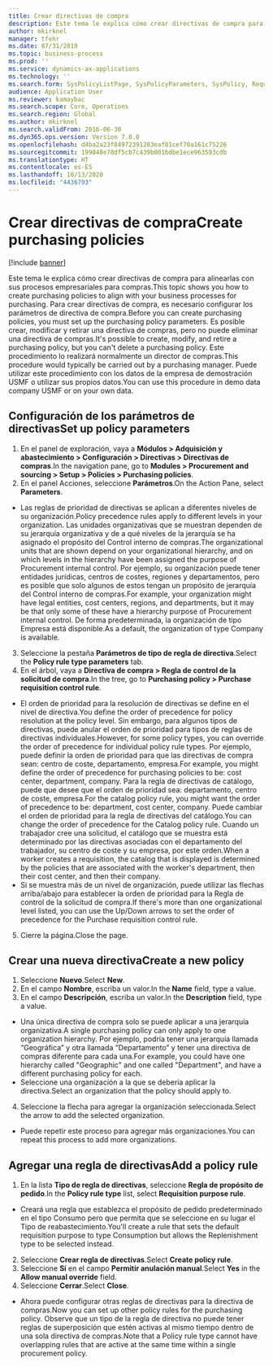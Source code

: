 ```yaml
---
title: Crear directivas de compra
description: Este tema le explica cómo crear directivas de compra para alinearlas con sus procesos empresariales para compras.
author: mkirknel
manager: tfehr
ms.date: 07/31/2019
ms.topic: business-process
ms.prod: ''
ms.service: dynamics-ax-applications
ms.technology: ''
ms.search.form: SysPolicyListPage, SysPolicyParameters, SysPolicy, RequisitionPurposeRule
audience: Application User
ms.reviewer: kamaybac
ms.search.scope: Core, Operations
ms.search.region: Global
ms.author: mkirknel
ms.search.validFrom: 2016-06-30
ms.dyn365.ops.version: Version 7.0.0
ms.openlocfilehash: d4ba2a23f84972391283eaf01cef70a161c75226
ms.sourcegitcommit: 199848e78df5cb7c439b001bdbe1ece963593cdb
ms.translationtype: HT
ms.contentlocale: es-ES
ms.lasthandoff: 10/13/2020
ms.locfileid: "4436793"
---
```

# <a name="create-purchasing-policies"></a><span data-ttu-id="5f461-103">Crear directivas de compra</span><span class="sxs-lookup"><span data-stu-id="5f461-103">Create purchasing policies</span></span>

[!include [banner](../../includes/banner.md)]

<span data-ttu-id="5f461-104">Este tema le explica cómo crear directivas de compra para alinearlas con sus procesos empresariales para compras.</span><span class="sxs-lookup"><span data-stu-id="5f461-104">This topic shows you how to create purchasing policies to align with your business processes for purchasing.</span></span> <span data-ttu-id="5f461-105">Para crear directivas de compra, es necesario configurar los parámetros de directiva de compra.</span><span class="sxs-lookup"><span data-stu-id="5f461-105">Before you can create purchasing policies, you must set up the purchasing policy parameters.</span></span> <span data-ttu-id="5f461-106">Es posible crear, modificar y retirar una directiva de compras, pero no puede eliminar una directiva de compras.</span><span class="sxs-lookup"><span data-stu-id="5f461-106">It's possible to create, modify, and retire a purchasing policy, but you can't delete a purchasing policy.</span></span> <span data-ttu-id="5f461-107">Este procedimiento lo realizará normalmente un director de compras.</span><span class="sxs-lookup"><span data-stu-id="5f461-107">This procedure would typically be carried out by a purchasing manager.</span></span> <span data-ttu-id="5f461-108">Puede utilizar este procedimiento con los datos de la empresa de demostración USMF o utilizar sus propios datos.</span><span class="sxs-lookup"><span data-stu-id="5f461-108">You can use this procedure in demo data company USMF or on your own data.</span></span>


## <a name="set-up-policy-parameters"></a><span data-ttu-id="5f461-109">Configuración de los parámetros de directivas</span><span class="sxs-lookup"><span data-stu-id="5f461-109">Set up policy parameters</span></span>
1. <span data-ttu-id="5f461-110">En el panel de exploración, vaya a **Módulos > Adquisición y abastecimiento > Configuración > Directivas > Directivas de compras**.</span><span class="sxs-lookup"><span data-stu-id="5f461-110">In the navigation pane, go to **Modules > Procurement and sourcing > Setup > Policies > Purchasing policies**.</span></span>
2. <span data-ttu-id="5f461-111">En el panel Acciones, seleccione **Parámetros**.</span><span class="sxs-lookup"><span data-stu-id="5f461-111">On the Action Pane, select **Parameters**.</span></span>
- <span data-ttu-id="5f461-112">Las reglas de prioridad de directivas se aplican a diferentes niveles de su organización.</span><span class="sxs-lookup"><span data-stu-id="5f461-112">Policy precedence rules apply to different levels in your organization.</span></span> <span data-ttu-id="5f461-113">Las unidades organizativas que se muestran dependen de su jerarquía organizativa y de a qué niveles de la jerarquía se ha asignado el propósito del Control interno de compras.</span><span class="sxs-lookup"><span data-stu-id="5f461-113">The organizational units that are shown depend on your organizational hierarchy, and on which levels in the hierarchy have been assigned the purpose of Procurement internal control.</span></span> <span data-ttu-id="5f461-114">Por ejemplo, su organización puede tener entidades jurídicas, centros de costes, regiones y departamentos, pero es posible que solo algunos de estos tengan un propósito de jerarquía del Control interno de compras.</span><span class="sxs-lookup"><span data-stu-id="5f461-114">For example, your organization might have legal entities, cost centers, regions, and departments, but it may be that only some of these have a hierarchy purpose of Procurement internal control.</span></span> <span data-ttu-id="5f461-115">De forma predeterminada, la organización de tipo Empresa está disponible.</span><span class="sxs-lookup"><span data-stu-id="5f461-115">As a default, the organization of type Company is available.</span></span>  
3. <span data-ttu-id="5f461-116">Seleccione la pestaña **Parámetros de tipo de regla de directiva**.</span><span class="sxs-lookup"><span data-stu-id="5f461-116">Select the **Policy rule type parameters** tab.</span></span>
4. <span data-ttu-id="5f461-117">En el árbol, vaya a **Directiva de compra > Regla de control de la solicitud de compra**.</span><span class="sxs-lookup"><span data-stu-id="5f461-117">In the tree, go to **Purchasing policy > Purchase requisition control rule**.</span></span>
- <span data-ttu-id="5f461-118">El orden de prioridad para la resolución de directivas se define en el nivel de directiva.</span><span class="sxs-lookup"><span data-stu-id="5f461-118">You define the order of precedence for policy resolution at the policy level.</span></span> <span data-ttu-id="5f461-119">Sin embargo, para algunos tipos de directivas, puede anular el orden de prioridad para tipos de reglas de directivas individuales.</span><span class="sxs-lookup"><span data-stu-id="5f461-119">However, for some policy types, you can override the order of precedence for individual policy rule types.</span></span> <span data-ttu-id="5f461-120">Por ejemplo, puede definir la orden de prioridad para que las directivas de compra sean: centro de coste, departamento, empresa.</span><span class="sxs-lookup"><span data-stu-id="5f461-120">For example, you might define the order of precedence for purchasing policies to be: cost center, department, company.</span></span> <span data-ttu-id="5f461-121">Para la regla de directivas de catálogo, puede que desee que el orden de prioridad sea: departamento, centro de coste, empresa.</span><span class="sxs-lookup"><span data-stu-id="5f461-121">For the catalog policy rule, you might want the order of precedence to be: department, cost center, company.</span></span> <span data-ttu-id="5f461-122">Puede cambiar el orden de prioridad para la regla de directivas del catálogo.</span><span class="sxs-lookup"><span data-stu-id="5f461-122">You can change the order of precedence for the Catalog policy rule.</span></span> <span data-ttu-id="5f461-123">Cuando un trabajador cree una solicitud, el catálogo que se muestra está determinado por las directivas asociadas con el departamento del trabajador, su centro de coste y su empresa, por este orden.</span><span class="sxs-lookup"><span data-stu-id="5f461-123">When a worker creates a requisition, the catalog that is displayed is determined by the policies that are associated with the worker's department, then their cost center, and then their company.</span></span>  
- <span data-ttu-id="5f461-124">Si se muestra más de un nivel de organización, puede utilizar las flechas arriba/abajo para establecer la orden de prioridad para la Regla de control de la solicitud de compra.</span><span class="sxs-lookup"><span data-stu-id="5f461-124">If there's more than one organizational level listed, you can use the Up/Down arrows to set the order of precedence for the Purchase requisition control rule.</span></span>  
5. <span data-ttu-id="5f461-125">Cierre la página.</span><span class="sxs-lookup"><span data-stu-id="5f461-125">Close the page.</span></span>

## <a name="create-a-new-policy"></a><span data-ttu-id="5f461-126">Crear una nueva directiva</span><span class="sxs-lookup"><span data-stu-id="5f461-126">Create a new policy</span></span>
1. <span data-ttu-id="5f461-127">Seleccione **Nuevo**.</span><span class="sxs-lookup"><span data-stu-id="5f461-127">Select **New**.</span></span>
2. <span data-ttu-id="5f461-128">En el campo **Nombre**, escriba un valor.</span><span class="sxs-lookup"><span data-stu-id="5f461-128">In the **Name** field, type a value.</span></span>
3. <span data-ttu-id="5f461-129">En el campo **Descripción**, escriba un valor.</span><span class="sxs-lookup"><span data-stu-id="5f461-129">In the **Description** field, type a value.</span></span>
- <span data-ttu-id="5f461-130">Una única directiva de compra solo se puede aplicar a una jerarquía organizativa.</span><span class="sxs-lookup"><span data-stu-id="5f461-130">A single purchasing policy can only apply to one organization hierarchy.</span></span> <span data-ttu-id="5f461-131">Por ejemplo, podría tener una jerarquía llamada “Geográfica” y otra llamada “Departamento” y tener una directiva de compras diferente para cada una.</span><span class="sxs-lookup"><span data-stu-id="5f461-131">For example, you could have one hierarchy called "Geographic" and one called "Department", and have a different purchasing policy for each.</span></span>  
- <span data-ttu-id="5f461-132">Seleccione una organización a la que se debería aplicar la directiva.</span><span class="sxs-lookup"><span data-stu-id="5f461-132">Select an organization that the policy should apply to.</span></span>  
4. <span data-ttu-id="5f461-133">Seleccione la flecha para agregar la organización seleccionada.</span><span class="sxs-lookup"><span data-stu-id="5f461-133">Select the arrow to add the selected organization.</span></span>
- <span data-ttu-id="5f461-134">Puede repetir este proceso para agregar más organizaciones.</span><span class="sxs-lookup"><span data-stu-id="5f461-134">You can repeat this process to add more organizations.</span></span>  

## <a name="add-a-policy-rule"></a><span data-ttu-id="5f461-135">Agregar una regla de directivas</span><span class="sxs-lookup"><span data-stu-id="5f461-135">Add a policy rule</span></span>
1. <span data-ttu-id="5f461-136">En la lista **Tipo de regla de directivas**, seleccione **Regla de propósito de pedido**.</span><span class="sxs-lookup"><span data-stu-id="5f461-136">In the **Policy rule type** list, select **Requisition purpose rule**.</span></span>
- <span data-ttu-id="5f461-137">Creará una regla que establezca el propósito de pedido predeterminado en el tipo Consumo pero que permita que se seleccione en su lugar el Tipo de reabastecimiento.</span><span class="sxs-lookup"><span data-stu-id="5f461-137">You'll create a rule that sets the default requisition purpose to type Consumption but allows the Replenishment type to be selected instead.</span></span>  
2. <span data-ttu-id="5f461-138">Seleccione **Crear regla de directivas**.</span><span class="sxs-lookup"><span data-stu-id="5f461-138">Select **Create policy rule**.</span></span>
3. <span data-ttu-id="5f461-139">Seleccione **Sí** en el campo **Permitir anulación manual**.</span><span class="sxs-lookup"><span data-stu-id="5f461-139">Select **Yes** in the **Allow manual override** field.</span></span>
4. <span data-ttu-id="5f461-140">Seleccione **Cerrar**.</span><span class="sxs-lookup"><span data-stu-id="5f461-140">Select **Close**.</span></span>
- <span data-ttu-id="5f461-141">Ahora puede configurar otras reglas de directivas para la directiva de compras.</span><span class="sxs-lookup"><span data-stu-id="5f461-141">Now you can set up other policy rules for the purchasing policy.</span></span> <span data-ttu-id="5f461-142">Observe que un tipo de la regla de directiva no puede tener reglas de superposición que estén activas al mismo tiempo dentro de una sola directiva de compras.</span><span class="sxs-lookup"><span data-stu-id="5f461-142">Note that a Policy rule type cannot have overlapping rules that are active at the same time within a single procurement policy.</span></span>  

